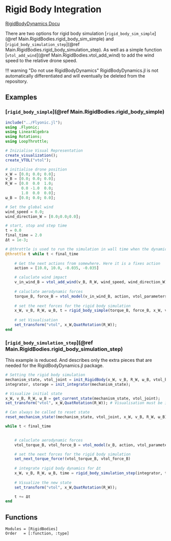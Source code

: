 # Rigid Body Integration

[RigidBodyDynamics Docu](https://juliarobotics.org/RigidBodyDynamics.jl/stable/)

There are two options for rigid body simulation [`rigid_body_sim_simple`](@ref Main.RigidBodies.rigid_body_sim_simple) and [`rigid_body_simulation_step`](@ref Main.RigidBodies.rigid_body_simulation_step). As well as a simple function [`vtol_add_wind`](@ref Main.RigidBodies.vtol_add_wind) to add the wind speed to the relative drone speed.

!!! warning "Do not use RigidBodyDynamics"
    RigidBodyDynamics.jl is not automatically differentiated and will eventually be deleted from the repository.

## Examples

### [`rigid_body_simple`](@ref Main.RigidBodies.rigid_body_simple)
```julia
include("../Flyonic.jl");
using .Flyonic;
using LinearAlgebra
using Rotations;
using LoopThrottle;

# Inizialise Visual Representation
create_visualization();
create_VTOL("vtol");

# initialise drone position
x_W = [0.0; 0.0; 0.0];
v_B = [0.0; 0.0; 0.0];
R_W = [0.0  0.0  1.0;
       0.0 -1.0  0.0;
       1.0  0.0  0.0];
ω_B = [0.0; 0.0; 0.0];

# Set the global wind
wind_speed = 0.0;
wind_direction_W = [0.0;0.0;0.0];

# start, stop and step time
t = 0.0             
final_time = 2.0
Δt = 1e-3;

# @throttle is used to run the simulation in wall time when the dynamics simulation is faster.
@throttle t while t < final_time
    
    # Get the next actions from somewhere. Here it is a fixes action
    action = [10.0, 10.0, -0.035, -0.035]

    # caluclate wind impact
    v_in_wind_B = vtol_add_wind(v_B, R_W, wind_speed, wind_direction_W)
    
    # caluclate aerodynamic forces
    torque_B, force_B = vtol_model(v_in_wind_B, action, vtol_parameters);
        
    # set the next forces for the rigid body simulation
    x_W, v_B, R_W, ω_B, t = rigid_body_simple(torque_B, force_B, x_W, v_B, R_W, ω_B, t, Δt, vtol_body_inertia_B, vtol_body_mass)
    
    # set Visualisation
    set_transform("vtol", x_W,QuatRotation(R_W));
end
```


### [`rigid_body_simulation_step`](@ref Main.RigidBodies.rigid_body_simulation_step)
This example is reduced. And describes only the extra pieces that are needed for the RigidBodyDynamics.jl package.

```julia
# Setting the rigid body simulation
mechanism_state, vtol_joint = init_RigidBody(x_W, v_B, R_W, ω_B, vtol_body_inertia_B, vtol_body_mass);
integrator, storage = init_integrator(mechanism_state);

# Visualize initial state
x_W, v_B, R_W, ω_B = get_current_state(mechanism_state, vtol_joint);
set_transform("vtol", x_W,QuatRotation(R_W)); # Visualisation must be initialised beforehand.

# Can always be called to reset state
reset_mechanism_state!(mechanism_state, vtol_joint, x_W, v_B, R_W, ω_B);

while t < final_time
        

    # caluclate aerodynamic forces
    vtol_torque_B, vtol_force_B = vtol_model(v_B, action, vtol_parameters);

    # set the next forces for the rigid body simulation
    set_next_torque_force!(vtol_torque_B, vtol_force_B)
        
    # integrate rigid body dynamics for Δt
    x_W, v_B, R_W, ω_B, time = rigid_body_simulation_step(integrator, t, Δt, storage)
        
    # Visualize the new state
    set_transform("vtol", x_W,QuatRotation(R_W));

    t += Δt
end
```




## Functions
```@autodocs
Modules = [RigidBodies]
Order   = [:function, :type]
```